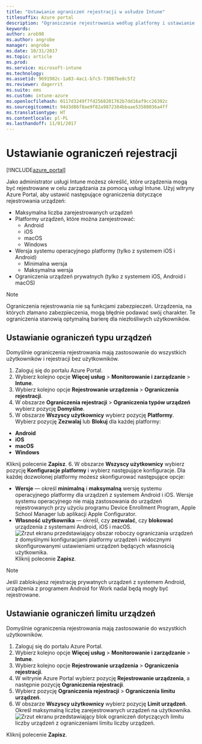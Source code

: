 ```yaml
---
title: "Ustawianie ograniczeń rejestracji w usłudze Intune"
titlesuffix: Azure portal
description: "Ograniczanie rejestrowania według platformy i ustawianie limitu rejestracji urządzeń w usłudze Intune. \""
keywords: 
author: arob98
ms.author: angrobe
manager: angrobe
ms.date: 10/31/2017
ms.topic: article
ms.prod: 
ms.service: microsoft-intune
ms.technology: 
ms.assetid: 9691982c-1a03-4ac1-b7c5-73087be8c5f2
ms.reviewer: dagerrit
ms.suite: ems
ms.custom: intune-azure
ms.openlocfilehash: 0117d3249f7fd2568201762b7dd16af9cc26392c
ms.sourcegitcommit: 94d3d86f8ae9f82a9872384bbaae53580036a4ff
ms.translationtype: HT
ms.contentlocale: pl-PL
ms.lasthandoff: 11/01/2017
---
```

# <a name="set-enrollment-restrictions"></a>Ustawianie ograniczeń rejestracji

[!INCLUDE[azure_portal](./includes/azure_portal.md)]

Jako administrator usługi Intune możesz określić, które urządzenia mogą być rejestrowane w celu zarządzania za pomocą usługi Intune. Użyj witryny Azure Portal, aby ustawić następujące ograniczenia dotyczące rejestrowania urządzeń:

- Maksymalna liczba zarejestrowanych urządzeń
- Platformy urządzeń, które można zarejestrować:
  - Android
  - iOS
  - macOS
  - Windows
- Wersja systemu operacyjnego platformy (tylko z systemem iOS i Android)
  - Minimalna wersja
  - Maksymalna wersja
- Ograniczenia urządzeń prywatnych (tylko z systemem iOS, Android i macOS)

>[!NOTE]
>Ograniczenia rejestrowania nie są funkcjami zabezpieczeń. Urządzenia, na których złamano zabezpieczenia, mogą błędnie podawać swój charakter. Te ograniczenia stanowią optymalną barierę dla niezłośliwych użytkowników.

## <a name="set-device-type-restrictions"></a>Ustawianie ograniczeń typu urządzeń
Domyślnie ograniczenia rejestrowania mają zastosowanie do wszystkich użytkowników i rejestracji bez użytkowników.
1. Zaloguj się do portalu Azure Portal.
2. Wybierz kolejno opcje **Więcej usług** > **Monitorowanie i zarządzanie** > **Intune**.
3. Wybierz kolejno opcje **Rejestrowanie urządzenia** > **Ograniczenia rejestracji**.
4. W obszarze **Ograniczenia rejestracji** > **Ograniczenia typów urządzeń** wybierz pozycję **Domyślne**.
5. W obszarze **Wszyscy użytkownicy** wybierz pozycję **Platformy**. Wybierz pozycję **Zezwalaj** lub **Blokuj** dla każdej platformy:
  - **Android**
  - **iOS**
  - **macOS**
  - **Windows**

  Kliknij polecenie **Zapisz**.
6. W obszarze **Wszyscy użytkownicy** wybierz pozycję **Konfiguracje platformy** i wybierz następujące konfiguracje. Dla każdej dozwolonej platformy możesz skonfigurować następujące opcje:
  - **Wersje** — określ **minimalną** i **maksymalną** wersję systemu operacyjnego platformy dla urządzeń z systemem Android i iOS. Wersje systemu operacyjnego nie mają zastosowania do urządzeń rejestrowanych przy użyciu programu Device Enrollment Program, Apple School Manager lub aplikacji Apple Configurator.
  - **Własność użytkownika** — określ, czy **zezwalać**, czy **blokować** urządzenia z systemami Android, iOS i macOS.
  ![Zrzut ekranu przedstawiający obszar roboczy ograniczania urządzeń z domyślnymi konfiguracjami platformy urządzeń i widocznymi skonfigurowanymi ustawieniami urządzeń będących własnością użytkownika.](media/device-restrictions-platform-configurations.png)
  Kliknij polecenie **Zapisz**.

>[!NOTE]
>Jeśli zablokujesz rejestrację prywatnych urządzeń z systemem Android, urządzenia z programem Android for Work nadal będą mogły być rejestrowane.

## <a name="set-device-limit-restrictions"></a>Ustawianie ograniczeń limitu urządzeń
Domyślnie ograniczenia rejestrowania mają zastosowanie do wszystkich użytkowników.
1. Zaloguj się do portalu Azure Portal.
2. Wybierz kolejno opcje **Więcej usług** > **Monitorowanie i zarządzanie** > **Intune**.
3. Wybierz kolejno opcje **Rejestrowanie urządzenia** > **Ograniczenia rejestracji**.
4. W witrynie Azure Portal wybierz pozycję **Rejestrowanie urządzenia**, a następnie pozycję **Ograniczenia rejestracji**.
5. Wybierz pozycję **Ograniczenia rejestracji** > **Ograniczenia limitu urządzeń**.
6. W obszarze **Wszyscy użytkownicy** wybierz pozycję **Limit urządzeń**. Określ maksymalną liczbę zarejestrowanych urządzeń na użytkownika.  
![Zrzut ekranu przedstawiający blok ograniczeń dotyczących limitu liczby urządzeń z ograniczeniami limitu liczby urządzeń.](./media/device-restrictions-limit.png)

  Kliknij polecenie **Zapisz**.

